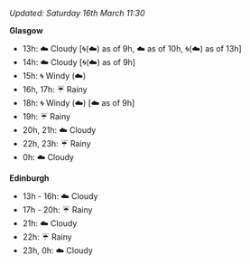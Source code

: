 *Updated: Saturday 16th March 11:30*

**Glasgow**

* 13h: :cloud: Cloudy [:cyclone:(:cloud:) as of 9h, :cloud: as of 10h, :cyclone:(:cloud:) as of 13h]
* 14h: :cloud: Cloudy [:cyclone:(:cloud:) as of 9h]
* 15h: :cyclone: Windy (:cloud:)
* 16h, 17h: :umbrella: Rainy
* 18h: :cyclone: Windy (:cloud:) [:cloud: as of 9h]
* 19h: :umbrella: Rainy
* 20h, 21h: :cloud: Cloudy
* 22h, 23h: :umbrella: Rainy
* 0h: :cloud: Cloudy

**Edinburgh**

* 13h - 16h: :cloud: Cloudy
* 17h - 20h: :umbrella: Rainy
* 21h: :cloud: Cloudy
* 22h: :umbrella: Rainy
* 23h, 0h: :cloud: Cloudy
